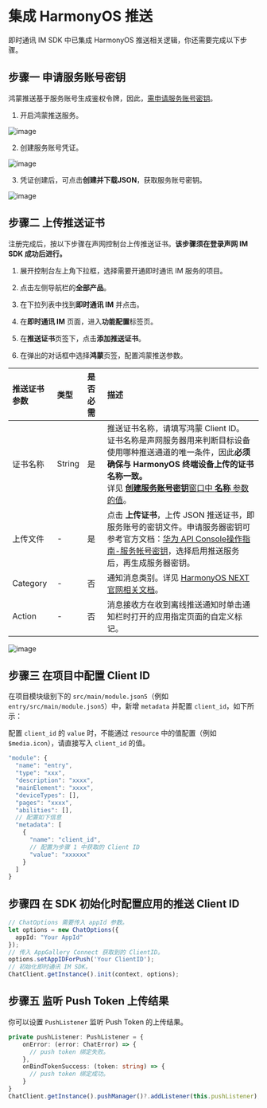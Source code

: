 # 集成 HarmonyOS 推送

即时通讯 IM SDK 中已集成 HarmonyOS 推送相关逻辑，你还需要完成以下步骤。

## 步骤一 申请服务账号密钥

鸿蒙推送基于服务账号生成鉴权令牌，因此，[需申请服务账号密钥](https://developer.huawei.com/consumer/cn/console/)。

1. 开启鸿蒙推送服务。
   
![image](/images/harmonyos/push/push_harmonyos_enable.png)

2. 创建服务账号凭证。
   
![image](/images/harmonyos/push/push_harmonyos_account_create.png)

3. 凭证创建后，可点击**创建并下载JSON**，获取服务账号密钥。

![image](/images/harmonyos/push/push_harmonyos_key_generate.png)

## 步骤二 上传推送证书

注册完成后，按以下步骤在声网控制台上传推送证书。**该步骤须在登录声网 IM SDK 成功后进行。**

1. 展开控制台左上角下拉框，选择需要开通即时通讯 IM 服务的项目。

2. 点击左侧导航栏的**全部产品**。

3. 在下拉列表中找到**即时通讯 IM** 并点击。

4. 在**即时通讯 IM** 页面，进入**功能配置**标签页。

5. 在**推送证书**页签下，点击**添加推送证书**。

6. 在弹出的对话框中选择**鸿蒙**页签，配置鸿蒙推送参数。

| 推送证书参数    | 类型   | 是否必需 | 描述   |
| :-------- | :----- | :------- | :---------------- |
| 证书名称        | String | 是  | 推送证书名称，请填写鸿蒙 Client ID。<br/>证书名称是声网服务器用来判断目标设备使用哪种推送通道的唯一条件，因此**必须确保与 HarmonyOS 终端设备上传的证书名称一致。** <br/>详见 [**创建服务账号密钥**窗口中 **名称** 参数的值](https://developer.huawei.com/consumer/cn/doc/start/api-0000001062522591#section11695162765311)。|
| 上传文件     | - | 是  | 点击 **上传证书**，上传 JSON 推送证书，即服务账号的密钥文件。申请服务器密钥可参考官方文档：[华为 API Console操作指南-服务帐号密钥](https://developer.huawei.com/consumer/cn/doc/start/api-0000001062522591#section11695162765311)，选择启用推送服务后，再生成服务器密钥。 |
| Category | - | 否      | 通知消息类别。详见 [HarmonyOS NEXT 官网相关文档](https://developer.huawei.com/consumer/cn/doc/harmonyos-guides-V5/push-apply-right-V5#section16708911111611)。 |
| Action        | - | 否  | 消息接收方在收到离线推送通知时单击通知栏时打开的应用指定页面的自定义标记。 |

![image](/images/harmonyos/push/harmonyos_certificate.png)

## 步骤三 在项目中配置 Client ID

在项目模块级别下的 `src/main/module.json5`（例如 `entry/src/main/module.json5`）中，新增 `metadata` 并配置 `client_id`，如下所示：

配置 `client_id` 的 `value` 时，不能通过 `resource` 中的值配置（例如 `$media.icon`），请直接写入 `client_id` 的值。

```typescript
"module": {
  "name": "entry",
  "type": "xxx",
  "description": "xxxx",
  "mainElement": "xxxx",
  "deviceTypes": [],
  "pages": "xxxx",
  "abilities": [],
  // 配置如下信息
  "metadata": [ 
    {
      "name": "client_id",
      // 配置为步骤 1 中获取的 Client ID
      "value": "xxxxxx"  
    }
  ]
}

```

## 步骤四 在 SDK 初始化时配置应用的推送 Client ID

```typescript
// ChatOptions 需要传入 appId 参数。
let options = new ChatOptions({
  appId: "Your AppId"
});
// 传入 AppGallery Connect 获取到的 ClientID。
options.setAppIDForPush('Your ClientID');
// 初始化即时通讯 IM SDK。
ChatClient.getInstance().init(context, options);
```

## 步骤五 监听 Push Token 上传结果

你可以设置 `PushListener` 监听 Push Token 的上传结果。

```typescript
private pushListener: PushListener = {
    onError: (error: ChatError) => {
      // push token 绑定失败。
    },
    onBindTokenSuccess: (token: string) => {
      // push token 绑定成功。
    }
}
ChatClient.getInstance().pushManager()?.addListener(this.pushListener);
```


